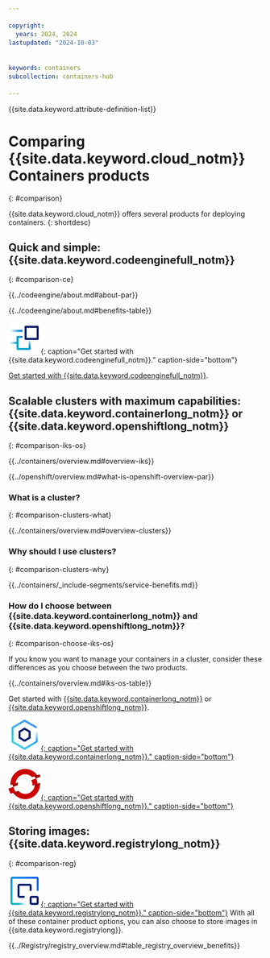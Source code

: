 ```yaml
---

copyright:
  years: 2024, 2024
lastupdated: "2024-10-03"


keywords: containers
subcollection: containers-hub

---
```



{{site.data.keyword.attribute-definition-list}}

# Comparing {{site.data.keyword.cloud_notm}} Containers products
{: #comparison}

{{site.data.keyword.cloud_notm}} offers several products for deploying containers.
{: shortdesc}



## Quick and simple: {{site.data.keyword.codeenginefull_notm}}
{: #comparison-ce}

{{../codeengine/about.md#about-par}}

{{../codeengine/about.md#benefits-table}}

![Get started with {{site.data.keyword.codeenginefull_notm}}.](images/logo_ce.svg "Get started with {{site.data.keyword.codeenginefull_notm}}."){: caption="Get started with {{site.data.keyword.codeenginefull_notm}}." caption-side="bottom"}

[Get started with {{site.data.keyword.codeenginefull_notm}}](/docs/codeengine?topic=codeengine-getting-started).



## Scalable clusters with maximum capabilities: {{site.data.keyword.containerlong_notm}} or {{site.data.keyword.openshiftlong_notm}}
{: #comparison-iks-os}

{{../containers/overview.md#overview-iks}}

{{../openshift/overview.md#what-is-openshift-overview-par}}


### What is a cluster?
{: #comparison-clusters-what}

{{../containers/overview.md#overview-clusters}}


### Why should I use clusters?
{: #comparison-clusters-why}

{{../containers/_include-segments/service-benefits.md}}


### How do I choose between {{site.data.keyword.containerlong_notm}} and {{site.data.keyword.openshiftlong_notm}}?
{: #comparison-choose-iks-os}

If you know you want to manage your containers in a cluster, consider these differences as you choose between the two products.

{{../containers/overview.md#iks-os-table}}


Get started with [{{site.data.keyword.containerlong_notm}}](/docs/containers?topic=containers-getting-started) or [{{site.data.keyword.openshiftlong_notm}}](/docs/openshift?topic=openshift-getting-started).

[![Get started with {{site.data.keyword.containerlong_notm}}.](images/logo_iks.svg "Get started with {{site.data.keyword.containerlong_notm}}."){: caption="Get started with {{site.data.keyword.containerlong_notm}}." caption-side="bottom"}](/docs/containers?topic=containers-getting-started)

[![Get started with {{site.data.keyword.openshiftlong_notm}}.](images/logo_os.svg "Get started with {{site.data.keyword.openshiftlong_notm}}."){: caption="Get started with {{site.data.keyword.openshiftlong_notm}}." caption-side="bottom"}](/docs/openshift?topic=openshift-getting-started)

## Storing images: {{site.data.keyword.registrylong_notm}}
{: #comparison-reg}

[![Get started with {{site.data.keyword.registrylong_notm}}.](images/logo_reg.svg "Get started with {{site.data.keyword.registrylong_notm}}."){: caption="Get started with {{site.data.keyword.registrylong_notm}}." caption-side="bottom"}](/docs/Registry?topic=Registry-getting-started) With all of these container product options, you can also choose to store images in {{site.data.keyword.registrylong}}.

{{../Registry/registry_overview.md#table_registry_overview_benefits}}
